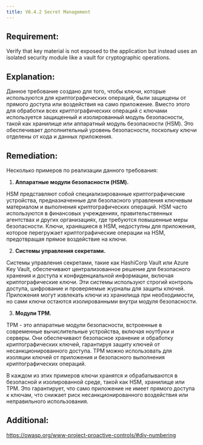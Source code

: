 ```yaml
---
title: V6.4.2 Secret Management
---
```




## Requirement:

Verify that key material is not exposed to the application but instead uses an isolated security module like a vault for cryptographic operations.


## Explanation:

Данное требование создано для того, чтобы ключи, которые используются для криптографических операций, были защищены от прямого доступа или воздействия на само приложение. Вместо этого для обработки всех криптографических операций с ключами используется защищенный и изолированный модуль безопасности, такой как хранилище или аппаратный модуль безопасности (HSM). Это обеспечивает дополнительный уровень безопасности, поскольку ключи отделены от кода и данных приложения.


## Remediation:

Несколько примеров по реализации данного требования:

1. **Аппаратные модули безопасности (HSM).**

HSM представляют собой специализированные криптографические устройства, предназначенные для безопасного управления ключевым материалом и выполнения криптографических операций. HSM часто используются в финансовых учреждениях, правительственных агентствах и других организациях, где требуются повышенные меры безопасности. Ключи, хранящиеся в HSM, недоступны для приложения, которое перегружает криптографические операции на HSM, предотвращая прямое воздействие на ключи.

2. **Системы управления секретами.**

Системы управления секретами, такие как HashiCorp Vault или Azure Key Vault, обеспечивают централизованное решение для безопасного хранения и доступа к конфиденциальной информации, включая криптографические ключи. Эти системы используют строгий контроль доступа, шифрование и проверяемые журналы для защиты ключей. Приложения могут извлекать ключи из хранилища при необходимости, но сами ключи остаются изолированными внутри модуля безопасности.

3. **Модули TPM.**

TPM - это аппаратные модули безопасности, встроенные в современные вычислительные устройства, включая ноутбуки и серверы. Они обеспечивают безопасное хранение и обработку криптографических ключей, гарантируя защиту ключей от несанкционированного доступа. TPM можно использовать для изоляции ключей от приложения и безопасного выполнения криптографических операций.


В каждом из этих примеров ключи хранятся и обрабатываются в безопасной и изолированной среде, такой как HSM, хранилище или TPM. Это гарантирует, что само приложение не имеет прямого доступа к ключам, что снижает риск несанкционированного воздействия или неправильного использования.


## Additional:

https://owasp.org/www-project-proactive-controls/#div-numbering
